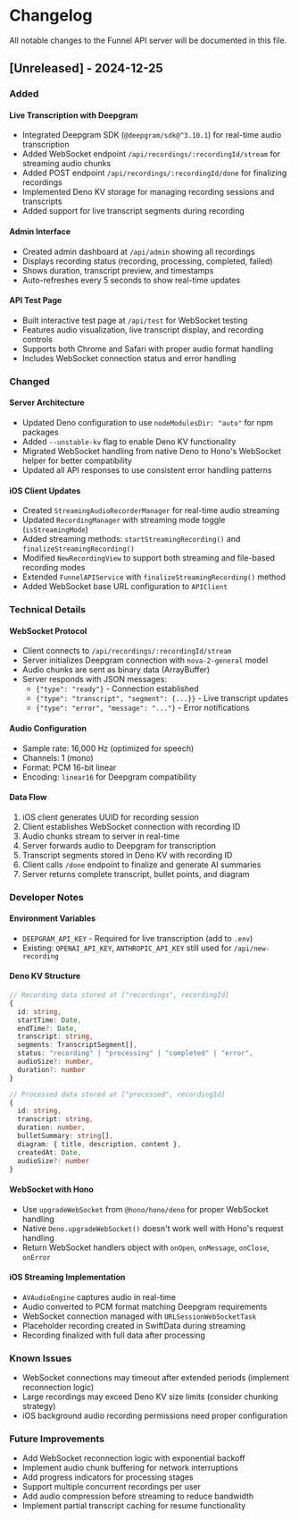 # Changelog

All notable changes to the Funnel API server will be documented in this file.

## [Unreleased] - 2024-12-25

### Added

#### Live Transcription with Deepgram

- Integrated Deepgram SDK (`@deepgram/sdk@^3.10.1`) for real-time audio
  transcription
- Added WebSocket endpoint `/api/recordings/:recordingId/stream` for streaming
  audio chunks
- Added POST endpoint `/api/recordings/:recordingId/done` for finalizing
  recordings
- Implemented Deno KV storage for managing recording sessions and transcripts
- Added support for live transcript segments during recording

#### Admin Interface

- Created admin dashboard at `/api/admin` showing all recordings
- Displays recording status (recording, processing, completed, failed)
- Shows duration, transcript preview, and timestamps
- Auto-refreshes every 5 seconds to show real-time updates

#### API Test Page

- Built interactive test page at `/api/test` for WebSocket testing
- Features audio visualization, live transcript display, and recording controls
- Supports both Chrome and Safari with proper audio format handling
- Includes WebSocket connection status and error handling

### Changed

#### Server Architecture

- Updated Deno configuration to use `nodeModulesDir: "auto"` for npm packages
- Added `--unstable-kv` flag to enable Deno KV functionality
- Migrated WebSocket handling from native Deno to Hono's WebSocket helper for
  better compatibility
- Updated all API responses to use consistent error handling patterns

#### iOS Client Updates

- Created `StreamingAudioRecorderManager` for real-time audio streaming
- Updated `RecordingManager` with streaming mode toggle (`isStreamingMode`)
- Added streaming methods: `startStreamingRecording()` and
  `finalizeStreamingRecording()`
- Modified `NewRecordingView` to support both streaming and file-based recording
  modes
- Extended `FunnelAPIService` with `finalizeStreamingRecording()` method
- Added WebSocket base URL configuration to `APIClient`

### Technical Details

#### WebSocket Protocol

- Client connects to `/api/recordings/:recordingId/stream`
- Server initializes Deepgram connection with `nova-2-general` model
- Audio chunks are sent as binary data (ArrayBuffer)
- Server responds with JSON messages:
  - `{"type": "ready"}` - Connection established
  - `{"type": "transcript", "segment": {...}}` - Live transcript updates
  - `{"type": "error", "message": "..."}` - Error notifications

#### Audio Configuration

- Sample rate: 16,000 Hz (optimized for speech)
- Channels: 1 (mono)
- Format: PCM 16-bit linear
- Encoding: `linear16` for Deepgram compatibility

#### Data Flow

1. iOS client generates UUID for recording session
2. Client establishes WebSocket connection with recording ID
3. Audio chunks stream to server in real-time
4. Server forwards audio to Deepgram for transcription
5. Transcript segments stored in Deno KV with recording ID
6. Client calls `/done` endpoint to finalize and generate AI summaries
7. Server returns complete transcript, bullet points, and diagram

### Developer Notes

#### Environment Variables

- `DEEPGRAM_API_KEY` - Required for live transcription (add to `.env`)
- Existing: `OPENAI_API_KEY`, `ANTHROPIC_API_KEY` still used for
  `/api/new-recording`

#### Deno KV Structure

```typescript
// Recording data stored at ["recordings", recordingId]
{
  id: string,
  startTime: Date,
  endTime?: Date,
  transcript: string,
  segments: TranscriptSegment[],
  status: "recording" | "processing" | "completed" | "error",
  audioSize?: number,
  duration?: number
}

// Processed data stored at ["processed", recordingId]
{
  id: string,
  transcript: string,
  duration: number,
  bulletSummary: string[],
  diagram: { title, description, content },
  createdAt: Date,
  audioSize?: number
}
```

#### WebSocket with Hono

- Use `upgradeWebSocket` from `@hono/hono/deno` for proper WebSocket handling
- Native `Deno.upgradeWebSocket()` doesn't work well with Hono's request
  handling
- Return WebSocket handlers object with `onOpen`, `onMessage`, `onClose`,
  `onError`

#### iOS Streaming Implementation

- `AVAudioEngine` captures audio in real-time
- Audio converted to PCM format matching Deepgram requirements
- WebSocket connection managed with `URLSessionWebSocketTask`
- Placeholder recording created in SwiftData during streaming
- Recording finalized with full data after processing

### Known Issues

- WebSocket connections may timeout after extended periods (implement
  reconnection logic)
- Large recordings may exceed Deno KV size limits (consider chunking strategy)
- iOS background audio recording permissions need proper configuration

### Future Improvements

- Add WebSocket reconnection logic with exponential backoff
- Implement audio chunk buffering for network interruptions
- Add progress indicators for processing stages
- Support multiple concurrent recordings per user
- Add audio compression before streaming to reduce bandwidth
- Implement partial transcript caching for resume functionality
